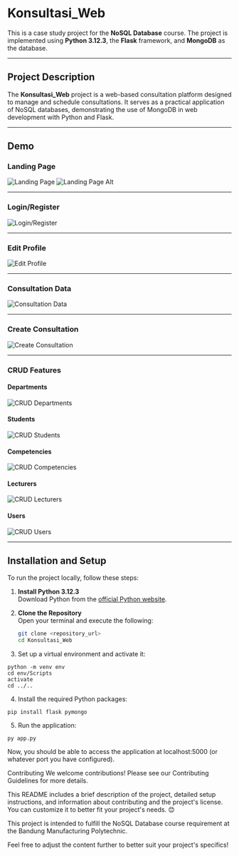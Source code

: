 # Konsultasi_Web

This is a case study project for the **NoSQL Database** course. The project is implemented using **Python 3.12.3**, the **Flask** framework, and **MongoDB** as the database.

---

## Project Description

The **Konsultasi_Web** project is a web-based consultation platform designed to manage and schedule consultations. It serves as a practical application of NoSQL databases, demonstrating the use of MongoDB in web development with Python and Flask.

---

## Demo

### **Landing Page**
![Landing Page](https://github.com/user-attachments/assets/769758e1-f7f8-4a16-b05a-ef0aaf3ae626)
![Landing Page Alt](https://github.com/user-attachments/assets/a7e2ef31-f7c8-48dd-a696-c9b4ad526686)

---

### **Login/Register**
![Login/Register](https://github.com/user-attachments/assets/f23d1e01-e7a1-471b-9d23-b3de73f5c8db)

---

### **Edit Profile**
![Edit Profile](https://github.com/user-attachments/assets/40562aad-889b-4063-8ad6-4feeb42fe723)

---

### **Consultation Data**
![Consultation Data](https://github.com/user-attachments/assets/4ba3bb4e-c5d5-44c4-85fa-e5f68e4e963c)

---

### **Create Consultation**
![Create Consultation](https://github.com/user-attachments/assets/1c46358a-fa39-4e6b-abe5-ed79d3d0ed17)

---

### **CRUD Features**

#### Departments
![CRUD Departments](https://github.com/user-attachments/assets/811c7c4a-7dfa-4e9e-8939-d5d9f2b3cb1a)

#### Students
![CRUD Students](https://github.com/user-attachments/assets/b90ca4cd-06f2-44b3-91aa-0821221269b3)

#### Competencies
![CRUD Competencies](https://github.com/user-attachments/assets/1a396f47-4d59-41d8-8542-2770d175416c)

#### Lecturers
![CRUD Lecturers](https://github.com/user-attachments/assets/85bae017-0a36-46ff-a69b-91a9c9866853)

#### Users
![CRUD Users](https://github.com/user-attachments/assets/9759b880-11d0-4267-9be3-f5227161bffa)

---

## Installation and Setup

To run the project locally, follow these steps:

1. **Install Python 3.12.3**  
   Download Python from the [official Python website](https://www.python.org/).

2. **Clone the Repository**  
   Open your terminal and execute the following:
   ```bash
   git clone <repository_url>
   cd Konsultasi_Web
   ```
   
3. Set up a virtual environment and activate it:
```
python -m venv env
cd env/Scripts
activate
cd ../..
```
4. Install the required Python packages:
```
pip install flask pymongo
```
5. Run the application:
```
py app.py
```
Now, you should be able to access the application at localhost:5000 (or whatever port you have configured).

Contributing 
We welcome contributions! Please see our Contributing Guidelines for more details.

This README includes a brief description of the project, detailed setup instructions, and information about contributing and the project's license. You can customize it to better fit your project's needs. 😊

This project is intended to fulfill the NoSQL Database course requirement at the Bandung Manufacturing Polytechnic.

Feel free to adjust the content further to better suit your project's specifics!
